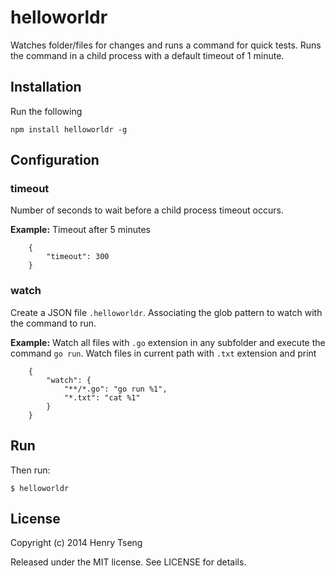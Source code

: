 helloworldr
===========

Watches folder/files for changes and runs a command for quick tests.  Runs the command in a child process with a default timeout of 1 minute.  




Installation
------------

Run the following

	npm install helloworldr -g




Configuration
-------------

### timeout

Number of seconds to wait before a child process timeout occurs.  

**Example:** Timeout after 5 minutes

```
	{
		"timeout": 300
	}
```


### watch

Create a JSON file `.helloworldr`.  Associating the glob pattern to watch with the command to run.  

**Example:** Watch all files with `.go` extension in any subfolder and execute the command `go run`.  Watch files in current path with `.txt` extension and print

```
	{
		"watch": {
			"**/*.go": "go run %1",
			"*.txt": "cat %1"
		}
	}
```




Run
---

Then run: 

	$ helloworldr




License
-------

Copyright (c) 2014 Henry Tseng

Released under the MIT license. See LICENSE for details.
